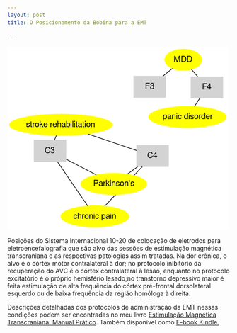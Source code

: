 ```yaml
---
layout: post
title: O Posicionamento da Bobina para a EMT

---
```

![ ](/images/graph.png)

Posições do Sistema Internacional 10-20 de colocação de eletrodos para eletroencefalografia que são alvo das sessões de estimulação magnética transcraniana e as respectivas patologias assim tratadas. Na dor crônica, o alvo é o córtex motor contralateral à dor; no protocolo inibitório da recuperação do AVC é o córtex contralateral à lesão, enquanto no protocolo excitatório é o próprio hemisfério lesado;no transtorno depressivo maior é feita estimulação de alta frequência do córtex pré-frontal dorsolateral esquerdo ou de baixa frequência da região homóloga à direita.

Descrições detalhadas dos protocolos de administração da EMT nessas condições podem ser encontradas no  meu livro [Estimulação Magnética Transcraniana: Manual Prático](https://clubedeautores.com.br/livro/estimulacao-magnetica-transcraniana-2). Também disponível como [E-book Kindle.](https://www.amazon.com.br/Estimula%C3%A7%C3%A3o-Magn%C3%A9tica-Transcraniana-Neuromodula%C3%A7%C3%A3o-N%C3%A3o-Invasiva-ebook/dp/B0B5NNJKDY/ref=sr_1_2?crid=180TQVG584GF9&dib=eyJ2IjoiMSJ9.GVVwGP1oIeG8I2lcMkFtYj3ViqA3D6m07glepxmUh6ytr0pjZaFgc85zU0d0mgj4VtkRD-fKyvjv7kKxQkpqnOcTT1sj4jb5LFkibK3zdxA2-cRQngba9JM-z4P6ke_Yh7bsLjmmG7lj0ZWX38kIYScpyKvI3FZMME611BD0JiFPvKT1Hmag4-8Klm_OKbCbgAYWPCScCCjkiuPyyOjcMFo3-GsMSJVL3rrQmy1RGhHfLDSViu_FITMMhaM8LAK0lp9wDvLChKXRZVRayZFvbzgPWfThleY-Cfeml8vSSuA.JzK2fRN13D0RLhrs1yZ4NlvdAIo9dFy4fHcRrQ3io1g&dib_tag=se&keywords=estimula%C3%A7%C3%A3o+magn%C3%A9tica+transcraniana&qid=1732697956&sprefix=estimula%C3%A7%C3%A3o+ma%2Caps%2C213&sr=8-2)





